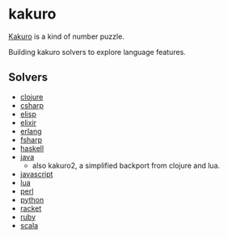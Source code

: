 # kakuro

[Kakuro](https://en.wikipedia.org/wiki/Kakuro) is a kind of number puzzle.

Building kakuro solvers to explore language features.

## Solvers
* [clojure](https://github.com/gavilancomun/kakuro-clojure)
* [csharp](https://github.com/gavilancomun/kakuro-csharp)
* [elisp](https://github.com/gavilancomun/kakuro-elisp)
* [elixir](https://github.com/gavilancomun/kakuro-elixir)
* [erlang](https://github.com/gavilancomun/kakuro-erlang)
* [fsharp](https://github.com/gavilancomun/kakuro-fsharp)
* [haskell](https://github.com/gavilancomun/kakuro-haskell)
* [java](https://github.com/gavilancomun/kakuro-java)
    * also kakuro2, a simplified backport from clojure and lua.
* [javascript](https://github.com/gavilancomun/kakuro-js)
* [lua](https://github.com/gavilancomun/kakuro-lua)
* [perl](https://github.com/gavilancomun/kakuro-perl)
* [python](https://github.com/gavilancomun/kakuro-python3)
* [racket](https://github.com/gavilancomun/kakuro-racket)
* [ruby](https://github.com/gavilancomun/kakuro-ruby)
* [scala](https://github.com/gavilancomun/kakuro-scala)

